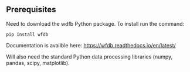 

## Prerequisites

Need to download the wdfb Python package. To install run the command: 
```
pip install wfdb
```

Documentation is availble here: https://wfdb.readthedocs.io/en/latest/

Will also need the standard Python data processing libraries (numpy, pandas, scipy, matplotlib).


